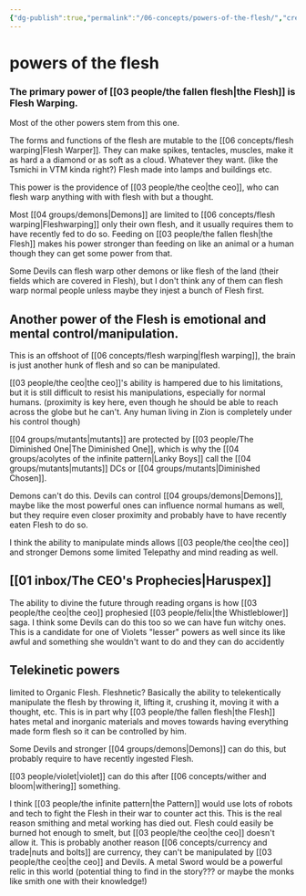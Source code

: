 ```yaml
---
{"dg-publish":true,"permalink":"/06-concepts/powers-of-the-flesh/","created":"2024-08-08T14:51:16.899-05:00","updated":"2025-06-27T16:33:39.494-05:00"}
---
```


# powers of the flesh

### The primary power of [[03 people/the fallen flesh\|the Flesh]] is Flesh Warping. 

Most of the other powers stem from this one. 

The forms  and functions of the flesh are mutable to the [[06 concepts/flesh warping\|Flesh Warper]].  They can make spikes, tentacles, muscles, make it as hard a a diamond or as soft as a cloud. Whatever they want.  (like the Tsmichi in VTM kinda right?)  Flesh made into lamps and buildings etc.  

This power is the providence of [[03 people/the ceo\|the ceo]], who can flesh warp anything with with flesh with but a thought.  

Most [[04 groups/demons\|Demons]] are limited to [[06 concepts/flesh warping\|Fleshwarping]] only their own flesh, and it usually requires them to have recently fed to do so.  Feeding on [[03 people/the fallen flesh\|the Flesh]] makes his power stronger than feeding on like an animal or a human though they can get some power from that.

Some Devils can flesh warp other demons or like flesh of the land (their fields which are covered in Flesh), but I don't think any of them can flesh warp normal people unless maybe they injest a bunch of Flesh first.

## Another power of the Flesh is emotional and mental control/manipulation.  

This is an offshoot of [[06 concepts/flesh warping\|flesh warping]], the brain is just another hunk of flesh and so can be manipulated. 

 [[03 people/the ceo\|the ceo]]'s ability is hampered due to his limitations, but it is still difficult to resist his manipulations, especially for normal humans.  (proximity is key here, even though he should be able to reach across the globe but he can't. Any human living in Zion is completely under his control though) 

[[04 groups/mutants\|mutants]] are protected by [[03 people/The Diminished One\|The Diminished One]], which is why the [[04 groups/acolytes of the infinite pattern\|Lanky Boys]] call the [[04 groups/mutants\|mutants]]  DCs or [[04 groups/mutants\|Diminished Chosen]].

Demons can't do this.  Devils can control [[04 groups/demons\|Demons]], maybe like the most powerful ones can influence normal humans as well, but they require even closer proximity and probably have to have recently eaten Flesh to do so.

I think the ability to manipulate minds allows [[03 people/the ceo\|the ceo]] and stronger Demons some limited Telepathy and mind reading as well.

## [[01 inbox/The CEO's Prophecies\|Haruspex]]

The ability to divine the future through reading organs is how [[03 people/the ceo\|the ceo]] prophesied [[03 people/felix\|the Whistleblower]] saga.  I think some Devils can do this too so we can have fun witchy ones.  This is a candidate for one of Violets "lesser" powers as well since its like awful and something she wouldn't want to do and they can do accidently

## Telekinetic powers 

limited to Organic Flesh. Fleshnetic? Basically the ability to telekentically manipulate the flesh by throwing it, lifting it, crushing it, moving it with a thought, etc.   This is in part why [[03 people/the fallen flesh\|the Flesh]] hates metal and inorganic materials and moves towards having everything made form flesh so it can be controlled by him.  

Some Devils and stronger [[04 groups/demons\|Demons]] can do this, but probably require to have recently ingested Flesh.  

[[03 people/violet\|violet]] can do this after [[06 concepts/wither and bloom\|withering]] something.

I think [[03 people/the infinite pattern\|the Pattern]] would use lots of robots and tech to fight the Flesh in their war to counter act this.  This is the real reason smithing and metal working has died out.  Flesh could easily be burned hot enough to smelt, but [[03 people/the ceo\|the ceo]] doesn't allow it.  This is probably another reason [[06 concepts/currency and trade\|nuts and bolts]] are currency, they can't be manipulated by [[03 people/the ceo\|the ceo]] and Devils.  A metal Sword would be a powerful relic in this world (potential thing to find in the story??? or maybe the monks like smith one with their knowledge!)